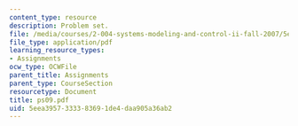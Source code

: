 ```yaml
---
content_type: resource
description: Problem set.
file: /media/courses/2-004-systems-modeling-and-control-ii-fall-2007/5eea3957333383691de4daa905a36ab2_ps09.pdf
file_type: application/pdf
learning_resource_types:
- Assignments
ocw_type: OCWFile
parent_title: Assignments
parent_type: CourseSection
resourcetype: Document
title: ps09.pdf
uid: 5eea3957-3333-8369-1de4-daa905a36ab2
---
```

